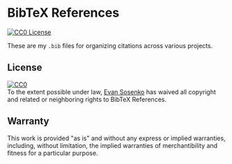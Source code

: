 # BibTeX References

[![CC0 License](https://img.shields.io/badge/license-CC0-red.svg?style=flat)](./LICENSE.txt)

These are my `.bib` files for organizing citations across various projects.

## License

<p xmlns:dct="http://purl.org/dc/terms/">
  <a rel="license"
     href="http://creativecommons.org/publicdomain/zero/1.0/">
    <img src="http://i.creativecommons.org/p/zero/1.0/88x31.png" style="border-style: none;" alt="CC0" />
  </a>
  <br />
  To the extent possible under law,
  <a rel="dct:publisher"
     href="https://github.com/evansosenko/references">
    <span property="dct:title">Evan Sosenko</span></a>
  has waived all copyright and related or neighboring rights to
  <span property="dct:title">BibTeX References</span>.
</p>

## Warranty

This work is provided "as is" and without any express or
implied warranties, including, without limitation, the implied
warranties of merchantibility and fitness for a particular
purpose.
